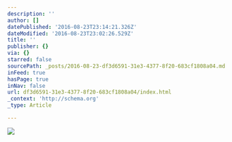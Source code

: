 ```yaml
---
description: ''
author: []
datePublished: '2016-08-23T23:14:21.326Z'
dateModified: '2016-08-23T23:02:26.529Z'
title: ''
publisher: {}
via: {}
starred: false
sourcePath: _posts/2016-08-23-df3d6591-31e3-4377-8f20-683cf1808a04.md
inFeed: true
hasPage: true
inNav: false
url: df3d6591-31e3-4377-8f20-683cf1808a04/index.html
_context: 'http://schema.org'
_type: Article

---
```

![](https://the-grid-user-content.s3-us-west-2.amazonaws.com/2f2ff381-a151-4931-9a72-53b4e2781354.jpg)